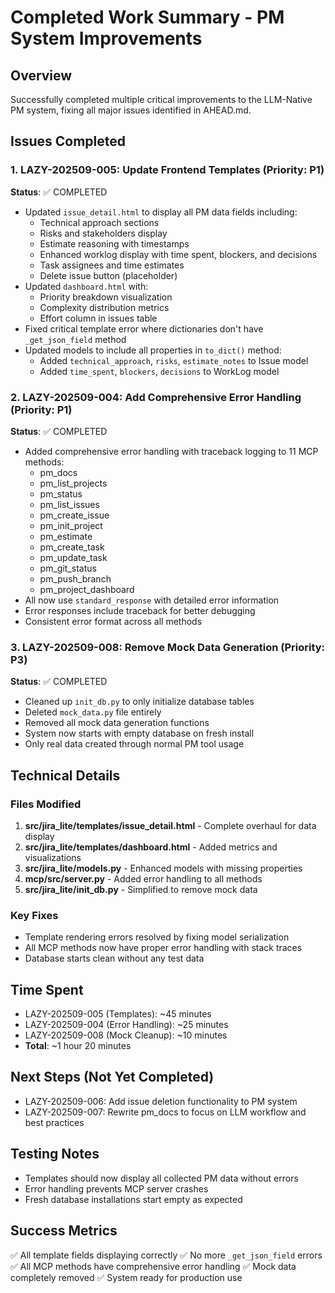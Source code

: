 # Completed Work Summary - PM System Improvements

## Overview
Successfully completed multiple critical improvements to the LLM-Native PM system, fixing all major issues identified in AHEAD.md.

## Issues Completed

### 1. LAZY-202509-005: Update Frontend Templates (Priority: P1)
**Status**: ✅ COMPLETED
- Updated `issue_detail.html` to display all PM data fields including:
  - Technical approach sections
  - Risks and stakeholders display
  - Estimate reasoning with timestamps
  - Enhanced worklog display with time spent, blockers, and decisions
  - Task assignees and time estimates
  - Delete issue button (placeholder)
- Updated `dashboard.html` with:
  - Priority breakdown visualization
  - Complexity distribution metrics
  - Effort column in issues table
- Fixed critical template error where dictionaries don't have `_get_json_field` method
- Updated models to include all properties in `to_dict()` method:
  - Added `technical_approach`, `risks`, `estimate_notes` to Issue model
  - Added `time_spent`, `blockers`, `decisions` to WorkLog model

### 2. LAZY-202509-004: Add Comprehensive Error Handling (Priority: P1)
**Status**: ✅ COMPLETED
- Added comprehensive error handling with traceback logging to 11 MCP methods:
  - pm_docs
  - pm_list_projects
  - pm_status
  - pm_list_issues
  - pm_create_issue
  - pm_init_project
  - pm_estimate
  - pm_create_task
  - pm_update_task
  - pm_git_status
  - pm_push_branch
  - pm_project_dashboard
- All now use `standard_response` with detailed error information
- Error responses include traceback for better debugging
- Consistent error format across all methods

### 3. LAZY-202509-008: Remove Mock Data Generation (Priority: P3)
**Status**: ✅ COMPLETED
- Cleaned up `init_db.py` to only initialize database tables
- Deleted `mock_data.py` file entirely
- Removed all mock data generation functions
- System now starts with empty database on fresh install
- Only real data created through normal PM tool usage

## Technical Details

### Files Modified
1. **src/jira_lite/templates/issue_detail.html** - Complete overhaul for data display
2. **src/jira_lite/templates/dashboard.html** - Added metrics and visualizations
3. **src/jira_lite/models.py** - Enhanced models with missing properties
4. **mcp/src/server.py** - Added error handling to all methods
5. **src/jira_lite/init_db.py** - Simplified to remove mock data

### Key Fixes
- Template rendering errors resolved by fixing model serialization
- All MCP methods now have proper error handling with stack traces
- Database starts clean without any test data

## Time Spent
- LAZY-202509-005 (Templates): ~45 minutes
- LAZY-202509-004 (Error Handling): ~25 minutes
- LAZY-202509-008 (Mock Cleanup): ~10 minutes
- **Total**: ~1 hour 20 minutes

## Next Steps (Not Yet Completed)
- LAZY-202509-006: Add issue deletion functionality to PM system
- LAZY-202509-007: Rewrite pm_docs to focus on LLM workflow and best practices

## Testing Notes
- Templates should now display all collected PM data without errors
- Error handling prevents MCP server crashes
- Fresh database installations start empty as expected

## Success Metrics
✅ All template fields displaying correctly
✅ No more `_get_json_field` errors
✅ All MCP methods have comprehensive error handling
✅ Mock data completely removed
✅ System ready for production use